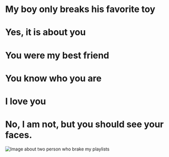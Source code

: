 # My boy only breaks his favorite toy
# Yes, it is about you
# You were my best friend
# You know who you are
# I love you
# No, I am not, but you should see your faces.
![Image about two person who brake my playlists](https://www.excelsior.com.mx/media/inside-the-note/pictures/2024/10/24/screen-shot-2024-04-20-at-10.19.19-am.webp)
